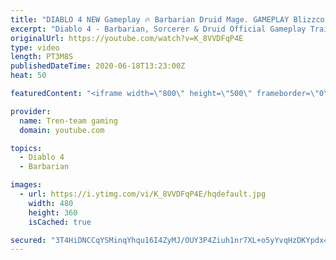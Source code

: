 ```yaml
---
title: "DIABLO 4 NEW Gameplay 🔥 Barbarian Druid Mage. GAMEPLAY Blizzcon 2019"
excerpt: "Diablo 4 - Barbarian, Sorcerer & Druid Official Gameplay Trailer | Blizzcon 2019 Watch the first gameplay reveal of Diablo 4's three confirmed classes: The ..."
originalUrl: https://youtube.com/watch?v=K_8VVDFqP4E
type: video
length: PT3M8S
publishedDateTime: 2020-06-18T13:23:00Z
heat: 50

featuredContent: "<iframe width=\"800\" height=\"500\" frameborder=\"0\" src=\"https://www.youtube.com/embed/K_8VVDFqP4E\" allow=\"accelerometer; autoplay; encrypted-media; gyroscope; picture-in-picture\" allowfullscreen></iframe>"

provider:
  name: Tren-team gaming
  domain: youtube.com

topics:
  - Diablo 4
  - Barbarian

images:
  - url: https://i.ytimg.com/vi/K_8VVDFqP4E/hqdefault.jpg
    width: 480
    height: 360
    isCached: true

secured: "3T4HiDNCCqYSMinqYhqu16I4ZyMJ/OUY3P4Ziuh1nr7XL+o5yYvqHzDKYpdx48YwSsvgnr+huZ8bVekb/pl83s6/5/YMik36ju0OpPbCDMRWr79SO+MBzxgjx5NdAUarj+AvNSbv42Ro2QT06vrQ0T/HYW9Iwy7saAbhqxfq3lFHyx97iIgvhwGoXcYb8Cn2nSSP7hax7VTOC02oW+txPMQhlmujPHrq9kOskOtxIIk6kC42cVM4XwIgTxA70gisWiayc0nvOVqcmsz13KWcwqglayJch45d6WH6+IWnVP5qsrfpY//7tAiEBv8qpVo9GNKsAIvd+YSPbJWk//DPcAYxZ98dkZDZ1xs8Vzk2/utQ+5fS0J+dI4QCN/1mVB3vB5kJ/XwkdwUfPOiE1t5EGg==;u8PsBcou0sE6bp6DMtxcEA=="
---
```


